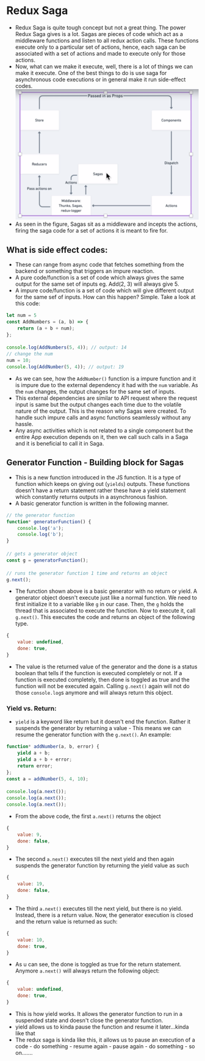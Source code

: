 # Redux Saga
- Redux Saga is quite tough concept but not a great thing. The power Redux Saga gives is a lot. Sagas are pieces of code which act as a middleware functions and listen to all redux action calls. These functions execute only to a particular set of actions, hence, each saga can be associated with a set of actions and made to execute only for those actions.
- Now, what can we make it execute, well, there is a lot of things we can make it execute. One of the best things to do is use saga for asynchronous code executions or in general make it run side-effect codes.
![Redux Saga Based Architecture](./images/redux_saga_1.png)
- As seen in the figure, Sagas sit as a middleware and incepts the actions, firing the saga code for a set of actions it is meant to fire for.


## What is side effect codes:
- These can range from async code that fetches something from the backend or something that triggers an impure reaction.
- A pure code/function is a set of code which always gives the same output for the same set of inputs eg. Add(2, 3) will always give 5.
- A impure code/function is a set of code which will give different output for the same sef of inputs. How can this happen? Simple. Take a look at this code:
```js
let num = 5
const AddNumbers = (a, b) => {
    return (a + b + num);
};

console.log(AddNumbers(5, 4)); // output: 14
// change the num
num = 10;
console.log(AddNumber(5, 4)); // output: 19
```
- As we can see, how the `AddNumber()` function is a impure function and it is impure due to the external dependency it had with the `num` variable. As the `num` changes, the output changes for the same set of inputs.
- This external dependencies are similar to API request where the request input is same but the output changes each time due to the volatile nature of the output. This is the reason why Sagas were created. To handle such impure calls and async functions seamlessly without any hassle.
- Any async activities which is not related to a single component but the entire App execution depends on it, then we call such calls in a Saga and it is beneficial to call it in Saga.

## Generator Function - Building block for Sagas
- This is a new function introduced in the JS function. It is a type of function which keeps on giving out (`yields`) outputs. These functions doesn't have a return statement rather these have a yield statement which constantly returns outputs in a asynchronous fashion.
- A basic generator function is written in the following manner.

```js
// the generator function
function* generatorFunction() {
    console.log('a');
    console.log('b');
}

// gets a generator object
const g = generatorFunction();

// runs the generator function 1 time and returns an object
g.next();
```
- The function shown above is a basic generator with no return or yield. A generator object doesn't execute just like a normal function. We need to first initialize it to a variable like `g` in our case. Then, the `g` holds the thread that is associated to execute the function. Now to execute it, call `g.next()`. This executes the code and returns an object of the following type.
```js
{
    value: undefined,
    done: true,
}
```
- The value is the returned value of the generator and the done is a status boolean that tells if the function is executed completely or not. If a function is executed completely, then done is toggled as true and the function will not be executed again. Calling `g.next()` again will not do those `console.log`s anymore and will always return this object.

### Yield vs. Return:
- `yield` is a keyword like return but it doesn't end the function. Rather it suspends the generator by returning a value - This means we can resume the generator function with the `g.next()`. An example:
```js
function* addNumber(a, b, error) {
    yield a + b;
    yield a + b + error;
    return error;
};
const a = addNumber(5, 4, 10);

console.log(a.next());
console.log(a.next());
console.log(a.next());
```
- From the above code, the first `a.next()` returns the object 
```js 
{
    value: 9,
    done: false,
}
```
- The second `a.next()` executes till the next yield and then again suspends the generator function by returning the yield value as such
```js
{
    value: 19,
    done: false,
}
```
- The third `a.next()` executes till the next yield, but there is no yield. Instead, there is a return value. Now, the generator execution is closed and the return value is returned as such:
```js
{
    value: 10,
    done: true,
}
```
- As u can see, the done is toggled as true for the return statement. Anymore `a.next()` will always return the following object:

```js
{
    value: undefined,
    done: true,
}
```
- This is how yield works. It allows the generator function to run in a suspended state and doesn't close the generator function. 
- yield allows us to kinda pause the function and resume it later...kinda like that
- The redux saga is kinda like this, it allows us to pause an execution of a code - do something - resume again - pause again - do something - so on.......

